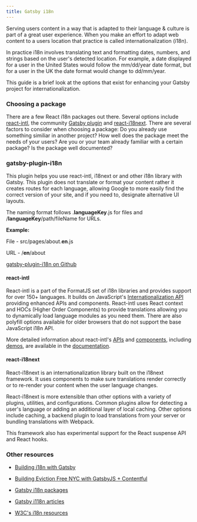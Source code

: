 ```yaml
---
title: Gatsby i18n
---
```

Serving users content in a way that is adapted to their language & culture is part of a great user experience. When you make an effort to adapt web content to a users location that practice is called internationalization (i18n).

In practice i18n involves translating text and formatting dates, numbers, and strings based on the user's detected location. For example, a date displayed for a user in the United States would follow the mm/dd/year date format, but for a user in the UK the date format would change to dd/mm/year.

This guide is a brief look at the options that exist for enhancing your Gatsby project for internationalization.

### Choosing a package
There are a few React i18n packages out there. Several options include [react-intl](https://github.com/yahoo/react-intl), the community [Gatsby plugin](https://www.npmjs.com/package/gatsby-plugin-i18n) and [react-i18next](https://github.com/i18next/react-i18next/). There are several factors to consider when choosing a package: Do you already use something similiar in another project? How well does the package meet the needs of your users? Are you or your team already familiar with a certain package? Is the package well documented? 


### gatsby-plugin-i18n
This plugin helps you use react-intl, i18next or and other i18n library with Gatsby. This plugin does not translate or format your content rather it creates routes for each language, allowing Google to more easily find the correct version of your site, and if you need to, designate alternative UI layouts.


The naming format follows .**languageKey**.js for files and /**languageKey**/path/fileName for URLs. 

**Example:**

File - src/pages/about.**en**.js 

URL - /**en**/about

[gatsby-plugin-i18n on Github](https://github.com/angeloocana/gatsby-plugin-i18n)

#### react-intl
React-intl is a part of the FormatJS set of i18n libraries and provides support for over 150+ languages. It builds on JavaScript's [Internationalization API](https://developer.mozilla.org/en-US/docs/Web/JavaScript/Reference/Global_Objects/Intl) providing enhanced APIs and components. React-intl uses React context and HOCs (Higher Order Components) to provide translations allowing you to dynamically load language modules as you need them. There are also polyfill options available for older browsers that do not support the base JavaScript i18n API.

More detailed information about react-intl's [APIs](https://github.com/yahoo/react-intl/wiki/API) and [components](https://github.com/yahoo/react-intl/wiki/Components), including [demos](https://github.com/yahoo/react-intl/tree/master/examples), are available in the [documentation](https://github.com/yahoo/react-intl/wiki).

#### react-i18next
React-i18next is an internationalization library built on the i18next framework. It uses components to make sure translations render correctly or to re-render your content when the user language changes.

React-i18next is more extensible than other options with a variety of plugins, utilities, and configurations. Common plugins allow for detecting a user's language or adding an additional layer of local caching. Other options include caching, a backend plugin to load translations from your server or bundling translations with Webpack.

This framework also has experimental support for the  React suspense API and React hooks.

### Other resources
* [Building i18n with Gatsby](https://www.gatsbyjs.org/blog/2017-10-17-building-i18n-with-gatsby/)

* [Building Eviction Free NYC with GatsbyJS + Contentful](https://www.gatsbyjs.org/blog/2018-04-27-building-eviction-free-nyc-with-gatsbyjs-and-contentful/)

* [Gatsby i18n packages](https://www.gatsbyjs.org/packages/gatsby-plugin-i18n/?=i18)

* [Gatsby i118n articles](https://www.gatsbyjs.org/blog/tags/i-18-n/)
* [W3C's i18n resources](http://w3c.github.io/i18n-drafts/getting-started/contentdev.en#reference)
